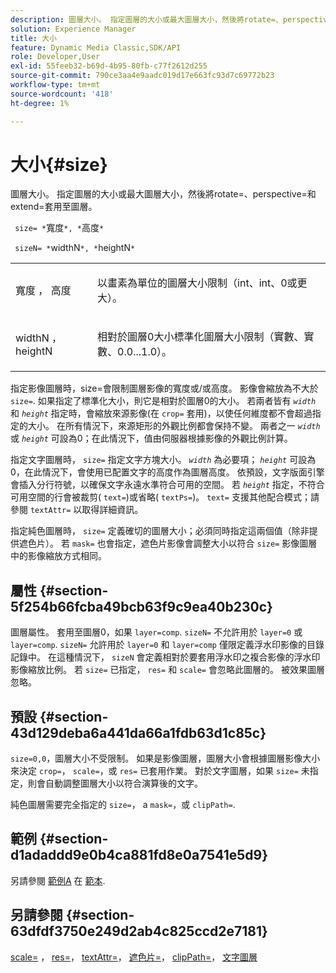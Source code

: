 ```yaml
---
description: 圖層大小。 指定圖層的大小或最大圖層大小，然後將rotate=、perspective=和extend=套用至圖層。
solution: Experience Manager
title: 大小
feature: Dynamic Media Classic,SDK/API
role: Developer,User
exl-id: 55feeb32-b69d-4b95-80fb-c77f2612d255
source-git-commit: 790ce3aa4e9aadc019d17e663fc93d7c69772b23
workflow-type: tm+mt
source-wordcount: '418'
ht-degree: 1%

---
```


# 大小{#size}

圖層大小。 指定圖層的大小或最大圖層大小，然後將rotate=、perspective=和extend=套用至圖層。

` size= *`寬度`*, *`高度`*`

` sizeN= *`widthN`*, *`heightN`*`

<table id="simpletable_FBE17D736F93485AA0053BF447B4CC9F"> 
 <tr class="strow"> 
  <td class="stentry"> <p> <span class="codeph"> <span class="varname"> 寬度 </span>， <span class="varname"> 高度 </span> </span> </p> </td> 
  <td class="stentry"> <p>以畫素為單位的圖層大小限制（int、int、0或更大）。 </p> </td> 
 </tr> 
 <tr class="strow"> 
  <td class="stentry"> <p> <span class="codeph"> <span class="varname"> widthN </span>， <span class="varname"> heightN </span> </span> </p> </td> 
  <td class="stentry"> <p>相對於圖層0大小標準化圖層大小限制（實數、實數、0.0...1.0）。 </p> </td> 
 </tr> 
</table>

指定影像圖層時，size=會限制圖層影像的寬度或/或高度。 影像會縮放為不大於 `size=`. 如果指定了標準化大小，則它是相對於圖層0的大小。 若兩者皆有 *`width`* 和 *`height`* 指定時，會縮放來源影像(在 `crop=` 套用)，以使任何維度都不會超過指定的大小。 在所有情況下，來源矩形的外觀比例都會保持不變。 兩者之一 *`width`* 或 *`height`* 可設為0；在此情況下，值由伺服器根據影像的外觀比例計算。

指定文字圖層時， `size=` 指定文字方塊大小。 *`width`* 為必要項； *`height`* 可設為0，在此情況下，會使用已配置文字的高度作為圖層高度。 依預設，文字版面引擎會插入分行符號，以確保文字永遠水準符合可用的空間。 若 *`height`* 指定，不符合可用空間的行會被裁剪( `text=`)或省略( `textPs=`)。 `text=` 支援其他配合模式；請參閱 `textAttr=` 以取得詳細資訊。

指定純色圖層時， `size=` 定義確切的圖層大小；必須同時指定這兩個值（除非提供遮色片）。 若 `mask=` 也會指定，遮色片影像會調整大小以符合 `size=` 影像圖層中的影像縮放方式相同。

## 屬性 {#section-5f254b66fcba49bcb63f9c9ea40b230c}

圖層屬性。 套用至圖層0，如果 `layer=comp`. `sizeN=` 不允許用於 `layer=0` 或 `layer=comp`. `sizeN=` 允許用於 `layer=0` 和 `layer=comp` 僅限定義浮水印影像的目錄記錄中。 在這種情況下， `sizeN` 會定義相對於要套用浮水印之複合影像的浮水印影像縮放比例。 若 `size=` 已指定， `res=` 和 `scale=` 會忽略此圖層的。 被效果圖層忽略。

## 預設 {#section-43d129deba6a441da66a1fdb63d1c85c}

`size=0,0`，圖層大小不受限制。 如果是影像圖層，圖層大小會根據圖層影像大小來決定 `crop=`， `scale=`，或 `res=` 已套用作業。 對於文字圖層，如果 `size=` 未指定，則會自動調整圖層大小以符合演算後的文字。

純色圖層需要完全指定的 `size=`， a `mask=`，或 `clipPath=`.

## 範例 {#section-d1adaddd9e0b4ca881fd8e0a7541e5d9}

另請參閱 [範例A](../../../../../is-api/http-ref/image-serving-api-ref/c-http-protocol-reference/c-templates/r-example-a.md#reference-c78ea82e8a1646738e764fa6685dfbac) 在 [範本](../../../../../is-api/http-ref/image-serving-api-ref/c-http-protocol-reference/c-templates/c-templates.md#concept-3cd2d2adae0e41b2979b9640244d4d3e).

## 另請參閱 {#section-63dfdf3750e249d2ab4c825ccd2e7181}

[scale=](../../../../../is-api/http-ref/image-serving-api-ref/c-http-protocol-reference/c-command-reference/r-is-http-scale.md#reference-098c30cea1764f189e6f7c7e400cc065) ， [res=](../../../../../is-api/http-ref/image-serving-api-ref/c-http-protocol-reference/c-command-reference/r-res.md#reference-3d6fe416801148dea0f786f2b5169e55)， [textAttr=](../../../../../is-api/http-ref/image-serving-api-ref/c-http-protocol-reference/c-command-reference/r-textattr.md#reference-ff00484fa3244286abeff34911f7ec0d)， [遮色片=](../../../../../is-api/http-ref/image-serving-api-ref/c-http-protocol-reference/c-command-reference/r-mask.md#reference-922254e027404fb890b850e2723ee06e)， [clipPath=](../../../../../is-api/http-ref/image-serving-api-ref/c-http-protocol-reference/c-command-reference/r-clippath.md#reference-8139b1b52dc54749b51b109521ddf83d)， [文字圖層](../../../../../is-api/http-ref/image-serving-api-ref/c-http-protocol-reference/c-text-formatting/r-text-layers.md#reference-47e78cfb18134db5ab09e17af14a6a8f)
